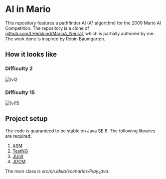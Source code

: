 # AI in Mario
This repository features a pathfinder AI (A* algorithm) for the 2009 Mario AI Competition. The repository is a clone of [github.com/LHerskind/MarioA_Neural](https://github.com/LHerskind/MarioA_Neural), which is partially authored by me.
The work done is inspired by Robin Baumgarten.

## How it looks like
### Difficulty 2
![lvl2](gifs/lvl2.gif)
### Difficulty 15
![lvl15](gifs/lvl15.gif)
## Project setup
The code is guaranteed to be stable on Java SE 8. 
The following libraries are required:
1. [ASM](https://mvnrepository.com/artifact/org.objectweb/asm/3.3.1)
2. [TestNG](https://mvnrepository.com/artifact/org.testng/testng/5.12.1)
3. [JUnit](https://mvnrepository.com/artifact/junit/junit/4.8.2)
4. [JDOM](https://mvnrepository.com/artifact/org.jdom/jdom/1.1)

The main class is *src/ch.idsia/scenarios/Play.java*.
